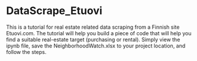 # DataScrape_Etuovi
This is a tutorial for real estate related data scraping from a Finnish site Etuovi.com.
The tutorial will help you build a piece of code that will help you find a suitable real-estate target (purchasing or rental).
Simply view the ipynb file, save the NeighborhoodWatch.xlsx to your project location, and follow the steps.
